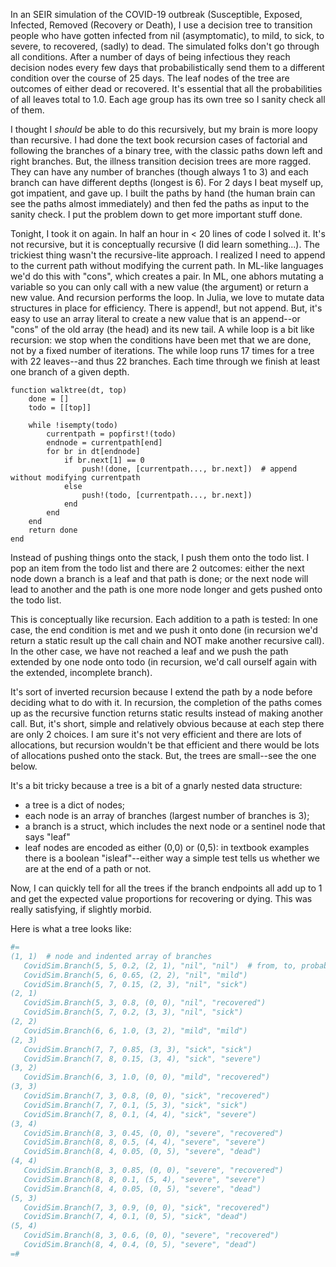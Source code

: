 In an SEIR simulation of the COVID-19 outbreak (Susceptible, Exposed, Infected, Removed (Recovery or Death), I use a decision tree to transition people who have gotten infected from nil (asymptomatic), to mild, to sick, to severe, to recovered, (sadly) to dead. The simulated folks don't go through all conditions.  After a number of days of being infectious they reach decision nodes every few days that probabilistically send them to a different condition over the course of 25 days. The leaf nodes of the tree are outcomes of either dead or recovered.  It's essential that all the probabilities of all leaves total to 1.0.  Each age group has its own tree so I sanity check all of them.

I thought I *should* be able to do this recursively, but my brain is more loopy than recursive.  I had done the text book recursion cases of factorial and following the branches of a binary tree, with the classic paths down left and right branches. But, the illness transition decision trees are more ragged.  They can have any number of branches (though always 1 to 3) and each branch can have different depths (longest is 6).  For 2 days I beat myself up, got impatient, and gave up.  I built the paths by hand (the human brain can see the paths almost immediately) and then fed the paths as input to the sanity check. I put the problem down to get more important stuff done.

Tonight, I took it on again.  In half an hour in < 20 lines of code I solved it. It's not recursive, but it is conceptually recursive (I did learn something...).  The trickiest thing wasn't the recursive-lite approach. I realized I need to append to the current path without modifying the current path. In ML-like languages we'd do this with "cons", which creates a pair.  In ML, one abhors mutating a variable so you can only call with a new value (the argument) or return a new value. And recursion performs the loop. In Julia, we love to mutate data structures in place for efficiency.  There is append!, but not append. But, it's easy to use an array literal to create a new value that is an append--or "cons" of the old array (the head) and its new tail. A while loop is a bit like recursion:  we stop when the conditions have been met that we are done, not by a fixed number of iterations. The while loop runs 17 times for a tree with 22 leaves--and thus 22 branches. Each time through we finish at least one branch of a given depth.

```
function walktree(dt, top)
    done = []
    todo = [[top]]

    while !isempty(todo)
        currentpath = popfirst!(todo)
        endnode = currentpath[end]
        for br in dt[endnode]
            if br.next[1] == 0
                push!(done, [currentpath..., br.next])  # append without modifying currentpath
            else
                push!(todo, [currentpath..., br.next])   
            end
        end
    end
    return done
end
```
Instead of pushing things onto the stack, I push them onto the todo list. I pop an item from the todo list and there are 2 outcomes: either the next node down a branch is a leaf and that path is done; or the next node will lead to another and the path is one more node longer and gets pushed onto the todo list.

This is conceptually like recursion. Each addition to a path is tested:  In one case, the end condition is met and we push it onto done (in recursion we'd return a static result up the call chain and NOT make another recursive call). In the other case, we have not reached a leaf and we push the path extended by one node onto todo (in recursion, we'd call ourself again with the extended, incomplete branch).

It's sort of inverted recursion because I extend the path by a node before deciding what to do with it. In recursion, the completion of the paths comes up as the recursive function returns static results instead of making another call. But, it's short, simple and relatively obvious because at each step there are only 2 choices.  I am sure it's not very efficient and there are lots of allocations, but recursion wouldn't be that efficient and there would be lots of allocations pushed onto the stack. But, the trees are small--see the one below.

It's a bit tricky because a tree is a bit of a gnarly nested data structure: 
- a tree is a dict of nodes;
- each node is an array of branches (largest number of branches is 3);
- a branch is a struct, which includes the next node or a sentinel node that says "leaf"
- leaf nodes are encoded as either (0,0) or (0,5): in textbook examples there is a boolean "isleaf"--either way a simple test tells us whether we are at the end of a path or not.

Now, I can quickly tell for all the trees if the branch endpoints all add up to 1 and get the expected value proportions for recovering or dying.  This was really satisfying, if slightly morbid.

Here is what a tree looks like:
```julia
#=
(1, 1)  # node and indented array of branches
   CovidSim.Branch(5, 5, 0.2, (2, 1), "nil", "nil")  # from, to, probability, next node, from name, to name
   CovidSim.Branch(5, 6, 0.65, (2, 2), "nil", "mild")
   CovidSim.Branch(5, 7, 0.15, (2, 3), "nil", "sick")  
(2, 1)
   CovidSim.Branch(5, 3, 0.8, (0, 0), "nil", "recovered")
   CovidSim.Branch(5, 7, 0.2, (3, 3), "nil", "sick")
(2, 2)
   CovidSim.Branch(6, 6, 1.0, (3, 2), "mild", "mild")
(2, 3)
   CovidSim.Branch(7, 7, 0.85, (3, 3), "sick", "sick")
   CovidSim.Branch(7, 8, 0.15, (3, 4), "sick", "severe")
(3, 2)
   CovidSim.Branch(6, 3, 1.0, (0, 0), "mild", "recovered")
(3, 3)
   CovidSim.Branch(7, 3, 0.8, (0, 0), "sick", "recovered")
   CovidSim.Branch(7, 7, 0.1, (5, 3), "sick", "sick")
   CovidSim.Branch(7, 8, 0.1, (4, 4), "sick", "severe")
(3, 4)
   CovidSim.Branch(8, 3, 0.45, (0, 0), "severe", "recovered")
   CovidSim.Branch(8, 8, 0.5, (4, 4), "severe", "severe")
   CovidSim.Branch(8, 4, 0.05, (0, 5), "severe", "dead")
(4, 4)
   CovidSim.Branch(8, 3, 0.85, (0, 0), "severe", "recovered")
   CovidSim.Branch(8, 8, 0.1, (5, 4), "severe", "severe")
   CovidSim.Branch(8, 4, 0.05, (0, 5), "severe", "dead")
(5, 3)
   CovidSim.Branch(7, 3, 0.9, (0, 0), "sick", "recovered")
   CovidSim.Branch(7, 4, 0.1, (0, 5), "sick", "dead")
(5, 4)
   CovidSim.Branch(8, 3, 0.6, (0, 0), "severe", "recovered")
   CovidSim.Branch(8, 4, 0.4, (0, 5), "severe", "dead")
=#

```